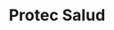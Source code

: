 ---
title: Protec Salud
decription: Sabemos la importancia 
# need: Sabemos la importancia de cuidar de ti y tu familia, es por ello que, te brindamos las mejores opciones que te permitirán disfrutar de los momentos más especiales de tu vida con tranquilidad.
# cover: 
#     - Indemnización por fallecimiento
#     - Cobertura por enfermedades terminales
#     - Beneficios adicionales (si aplica)
# use-service:
#     - Título del paso 1: Descripción detallada del paso.
#     - Título del paso 2: Descripción detallada del paso.

# images:
#     - Indemnización por fallecimiento
#     - Cobertura por enfermedades terminales
# category: Personas

---